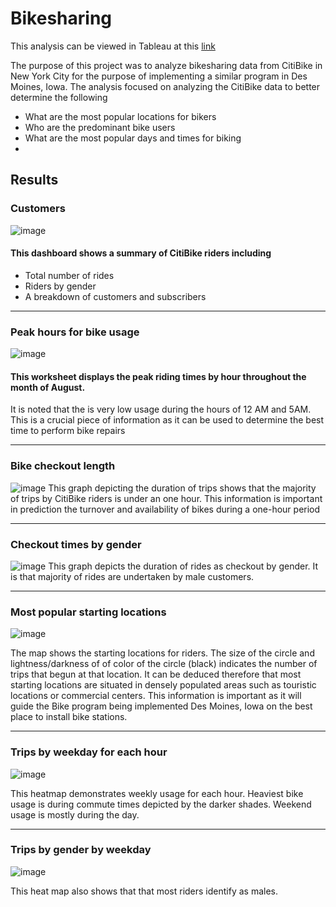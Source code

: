 # Bikesharing


This analysis can be viewed in Tableau at this [link](https://public.tableau.com/app/profile/lilian.onsoti)

The purpose of this project was to analyze bikesharing data from CitiBike in New York City for the purpose of implementing a similar program in Des Moines, Iowa. The analysis focused on analyzing the CitiBike data to better determine the following 

- What are the most popular locations for bikers
- Who are the predominant bike users
- What are the most popular days and times for biking 
- 
## Results
### Customers
![image](https://user-images.githubusercontent.com/90416094/149636125-a98580e8-1f3a-4d08-9fd3-88401fbf161a.png)
#### This dashboard shows a summary of CitiBike riders including 
- Total number of rides
- Riders by gender
- A breakdown of customers and subscribers
- -------------------------------------------------------------------------------------------------------------------------------------
### Peak hours for bike usage
![image](https://user-images.githubusercontent.com/90416094/149637114-825b1037-e6b4-4596-9e92-a9a2c847e348.png)

#### This worksheet displays the peak riding times by hour throughout the month of August. 
It is noted that the is very low usage during the hours of 12 AM and 5AM. This is a crucial piece of information as it can be used to determine the best time to perform bike repairs
- -----------------------------------------------------------------------------------------------------------------------------------------
### Bike checkout length
![image](https://user-images.githubusercontent.com/90416094/149636147-5ca56f27-7c9d-4935-af44-acee487c99b4.png)
This graph depicting the duration of trips shows that the majority of trips by CitiBike riders is under an one hour. This information is important in prediction the turnover and availability of bikes during a one-hour period
- ----------------------------------------------------------------------------------------------------------------------------------------------

### Checkout times by gender
![image](https://user-images.githubusercontent.com/90416094/149636163-09e83502-280a-4678-9b98-cbaeedd44c4f.png)
This graph depicts the duration of rides as checkout by gender. It is that majority of rides are undertaken by male customers.
- --------
### Most popular starting locations

![image](https://user-images.githubusercontent.com/90416094/149636154-0761e537-f5c1-493a-a5d3-726db1b626b6.png)

The map shows the starting locations for riders. The size of the circle and lightness/darkness of of color of the circle (black) indicates the number of trips that begun at that location. It can be deduced therefore that most starting locations are situated in densely populated areas such as touristic locations or commercial centers. This information is important as it will guide the Bike program being implemented Des Moines, Iowa on the best place to install bike stations.
- ----

### Trips by weekday for each hour

![image](https://user-images.githubusercontent.com/90416094/149636194-f12472aa-094f-45ab-80fb-e2e41b10e18a.png)

This heatmap demonstrates weekly usage for each hour. Heaviest bike usage is during commute times depicted by the darker shades. Weekend usage is mostly during the day. 
- --
### Trips by gender by weekday

![image](https://user-images.githubusercontent.com/90416094/149637964-1b946145-abf9-42dc-b539-5b493018a0eb.png)

This heat map also shows that that most riders identify as males.


